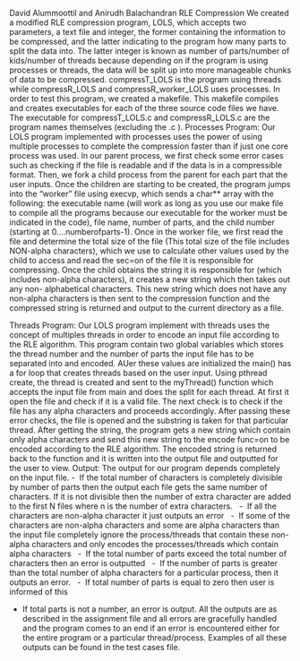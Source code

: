 David Alummoottil and Anirudh Balachandran
RLE Compression
We created a modified RLE compression program, LOLS, which accepts two parameters, a text file and integer, the former containing the information to be compressed, and the latter indicating to the program how many parts to split the data into. The latter integer is known as number of parts/number of kids/number of threads because depending on if the program is using processes or threads, the data will be split up into more manageable chunks of data to be compressed. compressT_LOLS is the program using threads while compressR_LOLS and compressR_worker_LOLS uses processes. In order to test this program, we created a makefile. This makefile compiles and creates executables for each of the three source code files we have. The executable for compressT_LOLS.c and compressR_LOLS.c are the program names themselves (excluding the .c ). 
Processes Program: 
Our LOLS program implemented with processes uses the power of using multiple processes to complete the compression faster than if just one core process was used. In our parent process, we first check some error cases such as checking if the file is readable and if the data is in a compressible format. Then, we fork a child process from the parent for each part that the user inputs. Once the children are starting to be created, the program jumps into the “worker” file using execvp, which sends a char** array with the following: the executable name (will work as long as you use our make file to compile all the programs because our executable for the worker must be indicated in the code), file name, number of parts, and the child number (starting at 0....numberofparts-1). Once in the worker file, we first read the file and determine the total size of the file (This total size of the file includes NON-alpha characters), which we use to calculate other values used by the child to access and read the sec=on of the file it is responsible for compressing. Once the child obtains the string it is responsible for (which includes non-alpha characters), it creates a new string which then takes out any non- alphabetical characters. This new string which does not have any non-alpha characters is then sent to the compression function and the compressed string is returned and output to the current directory as a file. 
  
Threads Program: 
Our LOLS program implement with threads uses the concept of multiples threads in order to encode an input file according to the RLE algorithm. This program contain two global variables which stores the thread number and the number of parts the input file has to be separated into and encoded. AUer these values are initialized the main() has a for loop that creates threads based on the user input. Using pthread create, the thread is created and sent to the myThread() function which accepts the input file from main and does the split for each thread. At first it open the file and check if it is a valid file. The next check is to check if the file has any alpha characters and proceeds accordingly. After passing these error checks, the file is opened and the substring is taken for that particular thread. After getting the string, the program gets a new string which contain only alpha characters and send this new string to the encode func=on to be encoded according to the RLE algorithm. The encoded string is returned back to the function and it is written into the output file and outputted for the user to view. 
Output: 
The output for our program depends completely on the input file. 
		-  If the total number of characters is completely divisible by number of parts then the output each file gets the same number of characters. If it is not divisible then the number of extra character are added to the first N files where n is the number of extra characters.  
		-  If all the characters are non-alpha character it just outputs an error  
		-  If some of the characters are non-alpha characters and some are alpha characters than the input file completely ignore the process/threads that contain these non-alpha characters and only encodes the processes/threads which contain alpha characters  
		-  If the total number of parts exceed the total number of characters then an error is outputted  
		-  If the number of parts is greater than the total number of alpha characters for a particular process, then it outputs an error.  
		-  If total number of parts is equal to zero then user is informed of this  
  
- If total parts is not a number, an error is output. 
All the outputs are as described in the assignment file and all errors are gracefully handled and the program comes to an end if an error is encountered either for the entire program or a particular thread/process. Examples of all these outputs can be found in the test cases file. 



